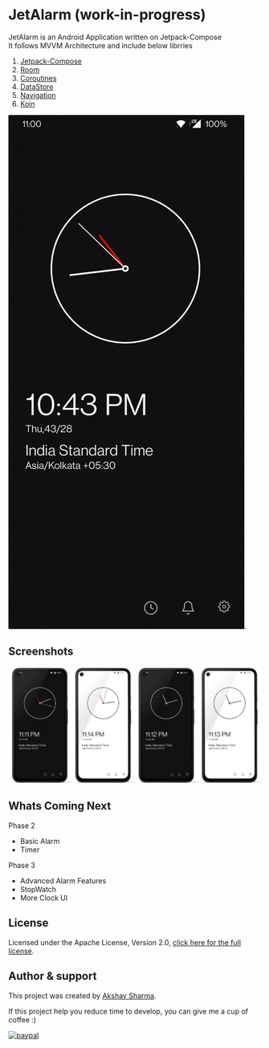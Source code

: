 # JetAlarm (work-in-progress)
JetAlarm is an Android Application written on Jetpack-Compose<Br>
It follows MVVM Architecture and include below librries

1. [Jetpack-Compose](https://developer.android.com/jetpack/compose)
2. [Room](https://developer.android.com/reference/android/arch/persistence/room/RoomDatabase)
3. [Coroutines](https://developer.android.com/kotlin/coroutines)
4. [DataStore](https://developer.android.com/topic/libraries/architecture/datastore)
5. [Navigation](https://developer.android.com/jetpack/compose/navigation)
6. [Koin](https://insert-koin.io/)
  
[](media/clock.gif)
![Demo for JetAlarm](media/clock.gif "Demo for JetAlarm").

  


Screenshots
-----------
<img src="media/dark_clock_1.png" width="25%"/><img src="media/light_clock_1.png" width="25%"/><img src="media/dark_clock_2.png" width="25%"/><img src="media/light_clock_2.png" width="25%"/>
  
Whats Coming Next
----------------
Phase 2
* Basic Alarm 
* Timer 
  
Phase 3
* Advanced Alarm Features
* StopWatch
* More Clock UI


License
-----------------
Licensed under the Apache License, Version 2.0, [click here for the full license](/LICENSE).

Author & support
-----------------
This project was created by [Akshay Sharma](https://akshay2211.github.io/).

If this project help you reduce time to develop, you can give me a cup of coffee :) 

[![paypal](https://www.paypalobjects.com/en_US/i/btn/btn_donateCC_LG.gif)](https://www.paypal.me/akshay2211)

